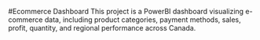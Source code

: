 #Ecommerce Dashboard
This project is a PowerBI dashboard visualizing e-commerce data, including product categories, payment methods, sales, profit, quantity, and regional performance across Canada.
